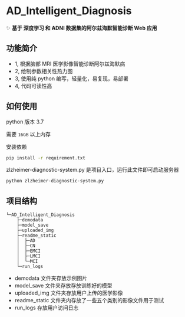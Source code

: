 # AD_Intelligent_Diagnosis

✨ **基于 深度学习 和 ADNI 数据集的阿尔兹海默智能诊断 Web 应用**


## 功能简介

- 1, 根据脑部 MRI 医学影像智能诊断阿尔兹海默病
- 2, 绘制参数相关性热力图
- 3, 使用纯 python 编写，轻量化，易复现，易部署
- 4, 代码可读性高

## 如何使用

python 版本 3.7

需要 `16GB` 以上内存

安装依赖

```bash
pip install -r requirement.txt
```

zlzheimer-diagnostic-system.py 是项目入口，运行此文件即可启动服务器

```bash
python zlzheimer-diagnostic-system.py
```

## 项目结构

```
└─AD_Intelligent_Diagnosis
    ├─demodata
    ├─model_save
    ├─uploaded_img
    ├─readme_static
    │  ├─AD
    │  ├─CN
    │  ├─EMCI
    │  ├─LMCI
    │  └─MCI
    └─run_logs
```

- demodata 文件夹存放示例图片
- model_save 文件夹存放存放训练好的模型
- uploaded_img 文件夹存放用户上传的医学影像
- readme_static 文件夹内存放了一些五个类别的影像文件用于测试
- run_logs 存放用户访问日志

